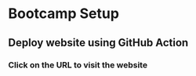 # Bootcamp Setup

## Deploy website using GitHub Action

### Click on the URL to visit the website

<p><a herf="http://bootcamprooshanahmed.surge.sh" target="_blank"></a></p>
